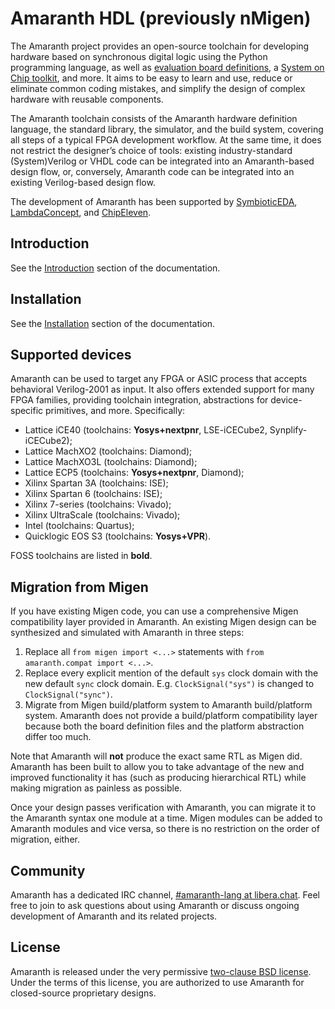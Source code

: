 # Amaranth HDL (previously nMigen)

The Amaranth project provides an open-source toolchain for developing hardware based on synchronous digital logic using the Python programming language, as well as [evaluation board definitions][amaranth-boards], a [System on Chip toolkit][amaranth-soc], and more. It aims to be easy to learn and use, reduce or eliminate common coding mistakes, and simplify the design of complex hardware with reusable components.

The Amaranth toolchain consists of the Amaranth hardware definition language, the standard library, the simulator, and the build system, covering all steps of a typical FPGA development workflow. At the same time, it does not restrict the designer’s choice of tools: existing industry-standard (System)Verilog or VHDL code can be integrated into an Amaranth-based design flow, or, conversely, Amaranth code can be integrated into an existing Verilog-based design flow.

[amaranth-boards]: https://github.com/amaranth-lang/amaranth-boards
[amaranth-soc]: https://github.com/amaranth-lang/amaranth-soc

The development of Amaranth has been supported by [SymbioticEDA][], [LambdaConcept][], and [ChipEleven][].

[yosys]: https://yosyshq.net/yosys/
[symbioticeda]: https://www.symbioticeda.com/
[lambdaconcept]: http://lambdaconcept.com/
[chipeleven]: https://chipeleven.com/

## Introduction

See the [Introduction](https://amaranth-lang.org/amaranth/latest/intro.html) section of the documentation.

## Installation

See the [Installation](https://amaranth-lang.org/amaranth/latest/install.html) section of the documentation.

## Supported devices

Amaranth can be used to target any FPGA or ASIC process that accepts behavioral Verilog-2001 as input. It also offers extended support for many FPGA families, providing toolchain integration, abstractions for device-specific primitives, and more. Specifically:

  * Lattice iCE40 (toolchains: **Yosys+nextpnr**, LSE-iCECube2, Synplify-iCECube2);
  * Lattice MachXO2 (toolchains: Diamond);
  * Lattice MachXO3L (toolchains: Diamond);
  * Lattice ECP5 (toolchains: **Yosys+nextpnr**, Diamond);
  * Xilinx Spartan 3A (toolchains: ISE);
  * Xilinx Spartan 6 (toolchains: ISE);
  * Xilinx 7-series (toolchains: Vivado);
  * Xilinx UltraScale (toolchains: Vivado);
  * Intel (toolchains: Quartus);
  * Quicklogic EOS S3 (toolchains: **Yosys+VPR**).

FOSS toolchains are listed in **bold**.

## Migration from Migen

If you have existing Migen code, you can use a comprehensive Migen compatibility layer provided in Amaranth. An existing Migen design can be synthesized and simulated with Amaranth in three steps:

  1. Replace all `from migen import <...>` statements with `from amaranth.compat import <...>`.
  2. Replace every explicit mention of the default `sys` clock domain with the new default `sync` clock domain. E.g. `ClockSignal("sys")` is changed to `ClockSignal("sync")`.
  3. Migrate from Migen build/platform system to Amaranth build/platform system. Amaranth does not provide a build/platform compatibility layer because both the board definition files and the platform abstraction differ too much.

Note that Amaranth will **not** produce the exact same RTL as Migen did. Amaranth has been built to allow you to take advantage of the new and improved functionality it has (such as producing hierarchical RTL) while making migration as painless as possible.

Once your design passes verification with Amaranth, you can migrate it to the Amaranth syntax one module at a time. Migen modules can be added to Amaranth modules and vice versa, so there is no restriction on the order of migration, either.

## Community

Amaranth has a dedicated IRC channel, [#amaranth-lang at libera.chat](https://web.libera.chat/#amaranth-lang). Feel free to join to ask questions about using Amaranth or discuss ongoing development of Amaranth and its related projects.

## License

Amaranth is released under the very permissive [two-clause BSD license](LICENSE.txt). Under the terms of this license, you are authorized to use Amaranth for closed-source proprietary designs.

